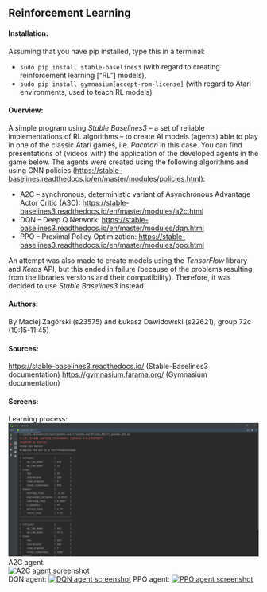 ## Reinforcement Learning

#### Installation:

Assuming that you have pip installed, type this in a terminal:  
* ```sudo pip install stable-baselines3``` (with regard to creating reinforcement learning [“RL”] models),  
* ```sudo pip install gymnasium[accept-rom-license]``` (with regard to Atari environments, used to teach RL models) 

#### Overview:

A simple program using _Stable Baselines3_ – a set of reliable implementations of RL algorithms – to create AI models
(agents) able to play in one of the classic Atari games, i.e. _Pacman_ in this case. You can find presentations of
(videos with) the application of the developed agents in the game below. The agents were created using the following
algorithms and using CNN policies (https://stable-baselines.readthedocs.io/en/master/modules/policies.html):
* A2C – synchronous, deterministic variant of Asynchronous Advantage Actor Critic (A3C):
https://stable-baselines3.readthedocs.io/en/master/modules/a2c.html
* DQN – Deep Q Network: https://stable-baselines3.readthedocs.io/en/master/modules/dqn.html
* PPO – Proximal Policy Optimization: https://stable-baselines3.readthedocs.io/en/master/modules/ppo.html  

An attempt was also made to create models using the _TensorFlow_ library and _Keras_ API, but this ended in failure
(because of the problems resulting from the libraries versions and their compatibility). Therefore, it was decided to
use _Stable Baselines3_ instead.

#### Authors:

By Maciej Zagórski (s23575) and Łukasz Dawidowski (s22621), group 72c (10:15-11:45)

#### Sources:

https://stable-baselines3.readthedocs.io/ (Stable-Baselines3 documentation)
https://gymnasium.farama.org/ (Gymnasium documentation)

#### Screens:

Learning process:  
![Learning process](LearningProcess.png)  
A2C agent:  
[![A2C agent screenshot](https://img.youtube.com/vi/TPRT-t14pi0/hqdefault.jpg)](https://youtu.be/TPRT-t14pi0)  
DQN agent:
[![DQN agent screenshot](https://img.youtube.com/vi/jLubnVmyucY/hqdefault.jpg)](https://youtu.be/jLubnVmyucY)
PPO agent:
[![PPO agent screenshot](https://img.youtube.com/vi/jLubnVmyucY/hqdefault.jpg)](https://youtu.be/jLubnVmyucY)